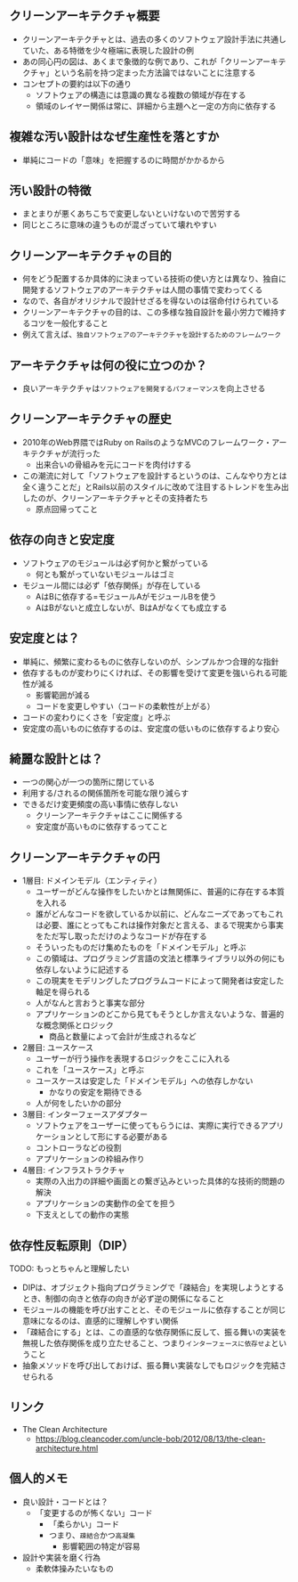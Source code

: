 ## クリーンアーキテクチャ概要

- クリーンアーキテクチャとは、過去の多くのソフトウェア設計手法に共通していた、ある特徴を少々極端に表現した設計の例
- あの同心円の図は、あくまで象徴的な例であり、これが「クリーンアーキテクチャ」という名前を持つ定まった方法論ではないことに注意する
- コンセプトの要約は以下の通り
    - ソフトウェアの構造には意識の異なる複数の領域が存在する
    - 領域のレイヤー関係は常に、詳細から主題へと一定の方向に依存する

## 複雑な汚い設計はなぜ生産性を落とすか

- 単純にコードの「意味」を把握するのに時間がかかるから

## 汚い設計の特徴

- まとまりが悪くあちこちで変更しないといけないので苦労する
- 同じところに意味の違うものが混ざっていて壊れやすい

## クリーンアーキテクチャの目的

- 何をどう配置するか具体的に決まっている技術の使い方とは異なり、独自に開発するソフトウェアのアーキテクチャは人間の事情で変わってくる
- なので、各自がオリジナルで設計せざるを得ないのは宿命付けられている
- クリーンアーキテクチャの目的は、この多様な独自設計を最小労力で維持するコツを一般化すること
- 例えて言えば、`独自ソフトウェアのアーキテクチャを設計するためのフレームワーク`

## アーキテクチャは何の役に立つのか？

- 良いアーキテクチャは`ソフトウェアを開発するパフォーマンス`を向上させる

## クリーンアーキテクチャの歴史

- 2010年のWeb界隈ではRuby on RailsのようなMVCのフレームワーク・アーキテクチャが流行った
    - 出来合いの骨組みを元にコードを肉付けする
- この潮流に対して「ソフトウェアを設計するというのは、こんなやり方とは全く違うことだ」とRails以前のスタイルに改めて注目するトレンドを生み出したのが、クリーンアーキテクチャとその支持者たち
    - 原点回帰ってこと

## 依存の向きと安定度

- ソフトウェアのモジュールは必ず何かと繋がっている
    - 何とも繋がっていないモジュールはゴミ
- モジュール間には必ず「依存関係」が存在している
    - AはBに依存する=モジュールAがモジュールBを使う
    - AはBがないと成立しないが、BはAがなくても成立する

## 安定度とは？

- 単純に、頻繁に変わるものに依存しないのが、シンプルかつ合理的な指針
- 依存するものが変わりにくければ、その影響を受けて変更を強いられる可能性が減る
    - 影響範囲が減る
    - コードを変更しやすい（コードの柔軟性が上がる）
- コードの変わりにくさを「安定度」と呼ぶ
- 安定度の高いものに依存するのは、安定度の低いものに依存するより安心

## 綺麗な設計とは？

- 一つの関心が一つの箇所に閉じている
- 利用する/されるの関係箇所を可能な限り減らす
- できるだけ変更頻度の高い事情に依存しない
    - クリーンアーキテクチャはここに関係する
    - 安定度が高いものに依存するってこと

## クリーンアーキテクチャの円

- 1層目: ドメインモデル（エンティティ）
    - ユーザーがどんな操作をしたいかとは無関係に、普遍的に存在する本質を入れる
    - 誰がどんなコードを欲しているか以前に、どんなニーズであってもこれは必要、誰にとってもこれは操作対象だと言える、まるで現実から事実をただ写し取っただけのようなコードが存在する
    - そういったものだけ集めたものを「ドメインモデル」と呼ぶ
    - この領域は、プログラミング言語の文法と標準ライブラリ以外の何にも依存しないように記述する
    - この現実をモデリングしたプログラムコードによって開発者は安定した軸足を得られる
    - 人がなんと言おうと事実な部分
    - アプリケーションのどこから見てもそうとしか言えないような、普遍的な概念関係とロジック
        - 商品と数量によって会計が生成されるなど
- 2層目: ユースケース
    - ユーザーが行う操作を表現するロジックをここに入れる
    - これを「ユースケース」と呼ぶ
    - ユースケースは安定した「ドメインモデル」への依存しかない
        - かなりの安定を期待できる
    - 人が何をしたいかの部分
- 3層目: インターフェースアダプター
    - ソフトウェアをユーザーに使ってもらうには、実際に実行できるアプリケーションとして形にする必要がある
    - コントローラなどの役割
    - アプリケーションの枠組み作り
- 4層目: インフラストラクチャ
    - 実際の入出力の詳細や画面との繋ぎ込みといった具体的な技術的問題の解決
    - アプリケーションの実動作の全てを担う
    - 下支えとしての動作の実態

## 依存性反転原則（DIP）

TODO: もっとちゃんと理解したい

- DIPは、オブジェクト指向プログラミングで「疎結合」を実現しようとするとき、制御の向きと依存の向きが必ず逆の関係になること
- モジュールの機能を呼び出すことと、そのモジュールに依存することが同じ意味になるのは、直感的に理解しやすい関係
- 「疎結合にする」とは、この直感的な依存関係に反して、振る舞いの実装を無視した依存関係を成り立たせること、つまり`インターフェースに依存せよ`ということ
- 抽象メソッドを呼び出しておけば、振る舞い実装なしでもロジックを完結させられる

## リンク

- The Clean Architecture
    - https://blog.cleancoder.com/uncle-bob/2012/08/13/the-clean-architecture.html

## 個人的メモ

- 良い設計・コードとは？
    - 「変更するのが怖くない」コード
        - 「柔らかい」コード
        - つまり、`疎結合`かつ`高凝集`
            - 影響範囲の特定が容易
- 設計や実装を磨く行為
    - 柔軟体操みたいなもの
